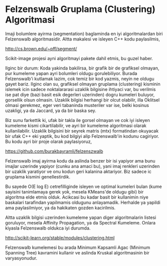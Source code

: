 # Felzenswalb Gruplama (Clustering) Algoritmasi

Imaji bolumlere ayirma (segmentation) baglaminda en iyi
algoritmalardan biri Felzenswalb algoritmasidir. Altta makalesi ve
isleyen C++ kodu paylasilmis,

http://cs.brown.edu/~pff/segment/ 

Scikit-image projesi ayni algoritmayi pakete dahil etmis, bu guzel
haber.

Ilginc bir durum: Koda yakinda bakilirsa, bir grafik bir de grafiksel
olmayan, pur kumeleme yapan ayri bolumleri oldugu
gorulebiliyor. Burada Felzenswalb'i kutlamak lazim, cok temiz bir kod
yazmis, neyin ne oldugu gayet bariz. Ilginc olan su, grafiksel olmayan
gruplama (clustering) kisminin islemek icin sadece noktalararasi
uzaklik bilgisine ihtiyaci var, bu verilmis ise pat diye (bazi basit
esik degerleri uzerinden) dogru kumeleri buluyor, gorsellik olsun
olmasin. Uzaklik bilgisi herhangi bir olcut olabilir, illa Oklitsel
olmasi gerekmez, eger veri tabaninda musteriler var ise, belki kosinus
uzakligi, ya da Jaccard, ya da bir baska sey.

Biz sunu farkettik ki, ufak bir takla ile gorsel olmayan ve cok iyi
isleyen kumeleme kismi cikartilabilir, ve ayri bir kumeleme
algoritmasi olarak kullanilabilir. Uzaklik bilgisini bir seyrek matris
(mtx) formatindan okuyacak bir ufak C++ eki yaptik, bu kod bilgiyi
alip Felzenswalb'in kodunu cagiriyor. Bu kodu ayri bir proje olarak
paylasiyoruz, 

https://github.com/burakbayramli/felzenszwalb

Felzenswalb imaj ayirma kodu da aslinda benzer bir isi yapiyor ama
bunu imajlar uzerinde yapiyor (cunku ana amaci bu), yani imaj renkleri
uzerinden bir uzaklik yaratiyor ve onu kodun geri kalanina
aktariyor. Biz sadece ic gruplama kismini genellestirdik.

Bu sayede O(E log E) cetrefilliginde isleyen ve optimal kumeleri bulan
(kume sayisini tanimlamaya gerek yok, mesela KMeans'de oldugu gibi)
bir algoritma elde etmis olduk. Acikcasi bu kadar basit bir kullanimin
niye baskalari tarafindan yapilmamis oldugunu anlayamadik. Herhalde ya
yapildi ama paylasilmiyor, ya da hakikaten gozden kacirilmis.

Altta uzaklik bilgisi uzerinden kumeleme yapan diger algoritmalarin
listesi goruluyor, mesela Affinity Propagation, ya da Spectral
Kumeleme. Onlara kiyasla Felzenswalb oldukca iyi durumda.

http://scikit-learn.org/stable/modules/clustering.html

Felzenswalb kumelemesi bu arada Minimum Kapsamli Agac (Minimum
Spanning Tree) kavramini kullanir ve aslinda Kruskal algoritmasinin
bir varyasyonudur.







